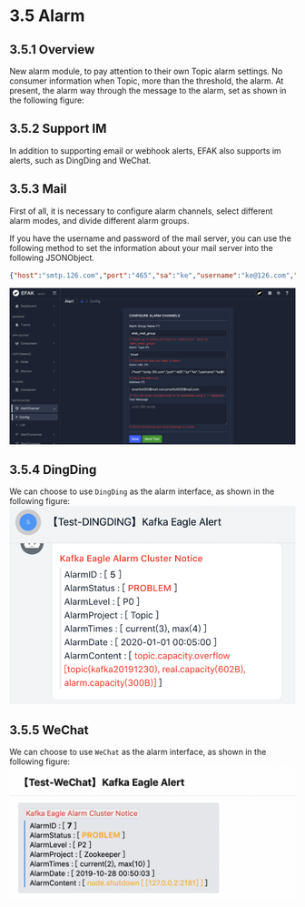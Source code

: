 #  3.5 Alarm

## 3.5.1 Overview
New alarm module, to pay attention to their own Topic alarm settings. No consumer information when Topic, more than the threshold, the alarm. At present, the alarm way through the message to the alarm, set as shown in the following figure:

## 3.5.2 Support IM
In addition to supporting email or webhook alerts, EFAK also supports im alerts, such as DingDing and WeChat.

## 3.5.3 Mail
First of all, it is necessary to configure alarm channels, select different alarm modes, and divide different alarm groups.

If you have the username and password of the mail server, you can use the following method to set the information about your mail server into the following JSONObject.
```json
{"host":"smtp.126.com","port":"465","sa":"ke","username":"ke@126.com","password":"*********","enable_ssl":true}
```
![mail](../res/qs/alarm/mail.png)

## 3.5.4 DingDing
We can choose to use `DingDing` as the alarm interface, as shown in the following figure:
![dingding](../res/qs/alarm/dingding.png)

## 3.5.5 WeChat
We can choose to use `WeChat` as the alarm interface, as shown in the following figure:
![wechat](../res/qs/alarm/wechat.png)
